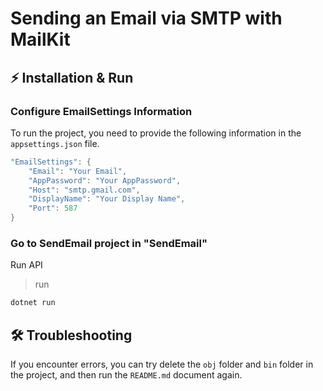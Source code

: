 # Sending an Email via SMTP with MailKit
## ⚡ Installation & Run
### Configure EmailSettings Information
To run the project, you need to provide the following information in the `appsettings.json` file.

```cs
"EmailSettings": {
    "Email": "Your Email",
    "AppPassword": "Your AppPassword",
    "Host": "smtp.gmail.com",
    "DisplayName": "Your Display Name",
    "Port": 587
}
```
### Go to SendEmail project in "SendEmail"
Run API
>run
```sh
dotnet run
```
## 🛠️ Troubleshooting
If you encounter errors, you can try delete the `obj` folder and `bin` folder in the project, and then run the `README.md` document again.
